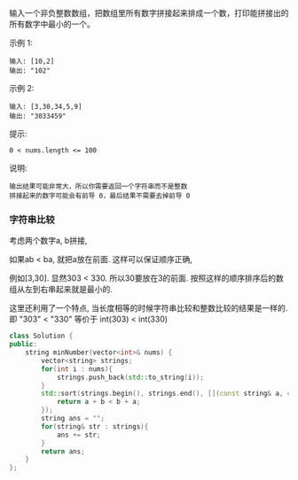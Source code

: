 输入一个非负整数数组，把数组里所有数字拼接起来排成一个数，打印能拼接出的所有数字中最小的一个。

 

示例 1:
```
输入: [10,2]
输出: "102"
```
示例 2:
```
输入: [3,30,34,5,9]
输出: "3033459"
```

提示:
```
0 < nums.length <= 100
```
说明:
```
输出结果可能非常大，所以你需要返回一个字符串而不是整数
拼接起来的数字可能会有前导 0，最后结果不需要去掉前导 0
```

<!--more-->



### 字符串比较

考虑两个数字a, b拼接, 

如果ab < ba, 就把a放在前面. 这样可以保证顺序正确,

例如[3,30]. 显然303 < 330. 所以30要放在3的前面. 按照这样的顺序排序后的数组从左到右串起来就是最小的. 

这里还利用了一个特点, 当长度相等的时候字符串比较和整数比较的结果是一样的. 即 "303" < "330" 等价于 int(303) < int(330)

```c++
class Solution {
public:
    string minNumber(vector<int>& nums) {
        vector<string> strings;
        for(int i : nums){
            strings.push_back(std::to_string(i));
        }
        std::sort(strings.begin(), strings.end(), [](const string& a, const string& b){
            return a + b < b + a;
        });
        string ans = "";
        for(string& str : strings){
            ans += str;
        }
        return ans;
    }
};
```

